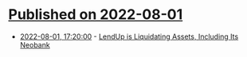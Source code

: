 # [Published on 2022-08-01](index.md)

* [2022-08-01, 17:20:00](https://slashdot.org/story/22/08/01/172204/lendup-is-liquidating-assets-including-its-neobank?utm_source=rss1.0mainlinkanon&utm_medium=feed) - [LendUp is Liquidating Assets, Including Its Neobank](https://slashdot.org/story/22/08/01/172204/lendup-is-liquidating-assets-including-its-neobank?utm_source=rss1.0mainlinkanon&utm_medium=feed)
